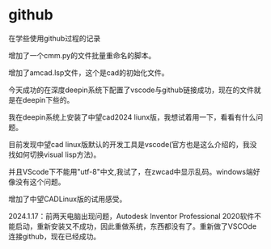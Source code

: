 # github

在学些使用github过程的记录

增加了一个cmm.py的文件批量重命名的脚本。

增加了amcad.lsp文件，这个是cad的初始化文件。

今天成功的在深度deepin系统下配置了vscode与github链接成功，现在的文件就是在deepin下些的。

我在deepin系统上安装了中望cad2024 liunx版，我想试着用一下，看看有什么问题。

目前发现中望cad linux版默认的开发工具是vscode(官方也是这么介绍的，我没找如何切换visual lisp方法)。

并且VScode下不能用"utf-8"中文,我试了，在zwcad中显示乱码。windows端好像没有这个问题。


增加了中望CADLinux版的试用感受。

2024.1.17：前两天电脑出现问题，Autodesk Inventor Professional 2020软件不能启动，重新安装又不成功，因此重做系统，东西都没有了。重新做了VSCOde连接github，现在已经成功。